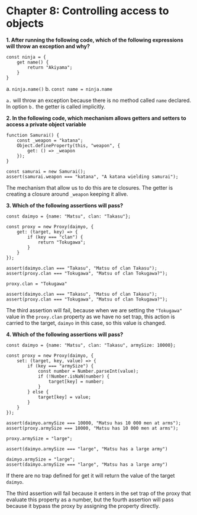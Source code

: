# Chapter 8: Controlling access to objects

**1. After running the following code, which of the following
expressions will throw an exception and why?**

```
const ninja = {
    get name() {
        return "Akiyama";
    }
}
```

a. `ninja.name()`
b. `const name = ninja.name`

`a.` will throw an exception because there is no method called `name`
declared. In option `b.` the getter is called implicitly.

**2. In the following code, which mechanism allows getters and setters
to access a private object variable**

```
function Samurai() {
    const _weapon = "katana";
    Object.defineProperty(this, "weapon", {
        get: () => _weapon
    });
}

const samurai = new Samurai();
assert(samurai.weapon === "katana", "A katana wielding samurai");
```

The mechanism that allow us to do this are te closures. The getter is
creating a closure around `_weapon` keeping it alive.

**3. Which of the following assertions will pass?**

```
const daimyo = {name: "Matsu", clan: "Takasu"};

const proxy = new Proxy(daimyo, {
    get: (target, key) => {
        if (key === "clan") {
            return "Tokugawa";
        }
    }
});

assert(daimyo.clan === "Takasu", "Matsu of clan Takasu");
assert(proxy.clan === "Tokugawa", "Matsu of clan Tokugawa?");

proxy.clan = "Tokugawa"

assert(daimyo.clan === "Takasu", "Matsu of clan Takasu");
assert(proxy.clan === "Tokugawa", "Matsu of clan Tokugawa?");
```

The third assertion will fail, because when we are setting the
`"Tokugawa"` value in the `proxy.clan` property as we have no set trap,
this action is carried to the target, `daimyo` in this case, so this value
is changed.

**4. Which of the following assertions will pass?**

```
const daimyo = {name: "Matsu", clan: "Takasu", armySize: 10000};

const proxy = new Proxy(daimyo, {
    set: (target, key, value) => {
        if (key === "armySize") {
            const number = Number.parseInt(value);
            if (!Number.isNaN(number) {
                target[key] = number;
            }
        } else {
            target[key] = value;
        }
    }
});

assert(daimyo.armySize === 10000, "Matsu has 10 000 men at arms");
assert(proxy.armySize === 10000, "Matsu has 10 000 men at arms");

proxy.armySize = "large";

assert(daimyo.armySize === "large", "Matsu has a large army")

daimyo.armySize = "large";
assert(daimyo.armySize === "large", "Matsu has a large army")
```

If there are no trap defined for get it will return the value of the
target `daimyo`.

The third assertion will fail because it enters in the set trap of the
proxy that evaluate this property as a number, but the fourth assertion
will pass because it bypass the proxy by assigning the property directly.
